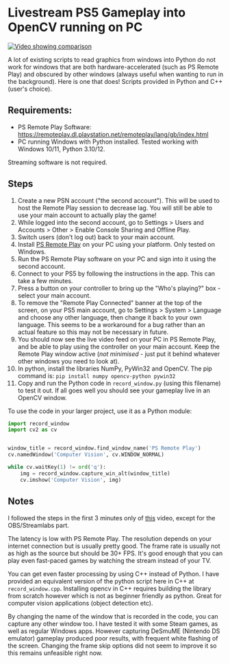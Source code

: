 # Livestream PS5 Gameplay into OpenCV running on PC

[![Video showing comparison](https://img.youtube.com/vi/aPd2FjGM-Uk/maxresdefault.jpg)](https://www.youtube.com/watch?v=aPd2FjGM-Uk)

A lot of existing scripts to read graphics from windows into Python do not work for windows that are both hardware-accelerated (such as PS Remote Play) and obscured by other windows (always useful when wanting to run in the background). Here is one that does! Scripts provided in Python and C++ (user's choice).

## Requirements:

- PS Remote Play Software: https://remoteplay.dl.playstation.net/remoteplay/lang/gb/index.html
- PC running Windows with Python installed. Tested working with Windows 10/11, Python 3.10/12.

Streaming software is not required.

## Steps

1. Create a new PSN account ("the second account"). This will be used to host the Remote Play session to decrease lag. You will still be able to use your main account to actually play the game!
2. While logged into the second account, go to Settings > Users and Accounts > Other > Enable Console Sharing and Offline Play.
3. Switch users (don't log out) back to your main account.
4. Install [PS Remote Play](https://remoteplay.dl.playstation.net/remoteplay/lang/gb/index.html) on your PC using your platform. Only tested on Windows.
5. Run the PS Remote Play software on your PC and sign into it using the second account.
6. Connect to your PS5 by following the instructions in the app. This can take a few minutes.
7. Press a button on your controller to bring up the "Who's playing?" box - select your main account.
8. To remove the "Remote Play Connected" banner at the top of the screen, on your PS5 main account, go to Settings > System > Language and choose any other language, then change it back to your own language. This seems to be a workaround for a bug rather than an actual feature so this may not be necessary in future.
9. You should now see the live video feed on your PC in PS Remote Play, and be able to play using the controller on your main account. Keep the Remote Play window active (*not minimised* - just put it behind whatever other windows you need to look at).
10. In python, install the libraries NumPy, PyWin32 and OpenCV. The pip command is:
    `pip install numpy opencv-python pywin32`
11. Copy and run the Python code in `record_window.py` (using this filename) to test it out. If all goes well you should see your gameplay live in an OpenCV window.

To use the code in your larger project, use it as a Python module:

```python
import record_window
import cv2 as cv


window_title = record_window.find_window_name('PS Remote Play')
cv.namedWindow('Computer Vision', cv.WINDOW_NORMAL)

while cv.waitKey(1) != ord('q'):
    img = record_window.capture_win_alt(window_title)
    cv.imshow('Computer Vision', img)
```

## Notes

I followed the steps in the first 3 minutes only of [this](https://www.youtube.com/watch?v=cNBs8Wgelf0) video, except for the OBS/Streamlabs part.

The latency is low with PS Remote Play. The resolution depends on your internet connection but is usually pretty good. The frame rate is usually not as high as the source but should be 30+ FPS. It's good enough that you can play even fast-paced games by watching the stream instead of your TV.

You can get even faster processing by using C++ instead of Python. I have provided an equivalent version of the python script here in C++ at `record_window.cpp`. Installing opencv in C++ requires building the library from scratch however which is not as beginner friendly as python. Great for computer vision applications (object detection etc).

By changing the name of the window that is recorded in the code, you can capture any other window too. I have tested it with some Steam games, as well as regular Windows apps. However capturing DeSmuME (Nintendo DS emulator) gameplay produced poor results, with frequent white flashing of the screen. Changing the frame skip options did not seem to improve it so this remains unfeasible right now.
